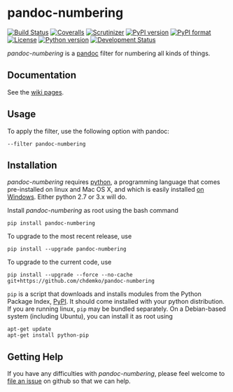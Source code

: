 # pandoc-numbering
[![Build Status](https://img.shields.io/travis/chdemko/pandoc-numbering/master.svg?logo=travis)](https://travis-ci.org/chdemko/pandoc-numbering/branches)
[![Coveralls](https://img.shields.io/coveralls/github/chdemko/pandoc-numbering/master.svg?logo=Codecov&logoColor=white)](https://coveralls.io/github/chdemko/pandoc-numbering?branch=master)
[![Scrutinizer](https://img.shields.io/scrutinizer/g/chdemko/pandoc-numbering.svg?logo=scrutinizer)](https://scrutinizer-ci.com/g/chdemko/pandoc-numbering/)
[![PyPI version](https://img.shields.io/pypi/v/pandoc-numbering.svg?logo=Python)](https://pypi.org/project/pandoc-numbering/)
[![PyPI format](https://img.shields.io/pypi/format/pandoc-numbering.svg)](https://pypi.org/project/pandoc-numbering/)
[![License](https://img.shields.io/pypi/l/pandoc-numbering.svg)](https://raw.githubusercontent.com/chdemko/pandoc-numbering/master/LICENSE)
[![Python version](https://img.shields.io/pypi/pyversions/pandoc-numbering.svg)](https://pypi.org/project/pandoc-numbering/)
[![Development Status](https://img.shields.io/pypi/status/pandoc-numbering.svg)](https://pypi.org/project/pandoc-numbering/)

*pandoc-numbering* is a [pandoc] filter for numbering all kinds of things.

[pandoc]: http://pandoc.org/

Documentation
-------------

See the [wiki pages](https://github.com/chdemko/pandoc-numbering/wiki).

Usage
-----

To apply the filter, use the following option with pandoc:

    --filter pandoc-numbering

Installation
------------

*pandoc-numbering* requires [python], a programming language that comes pre-installed on linux and Mac OS X, and which is easily installed [on Windows]. Either python 2.7 or 3.x will do.

Install *pandoc-numbering* as root using the bash command

    pip install pandoc-numbering

To upgrade to the most recent release, use

    pip install --upgrade pandoc-numbering

To upgrade to the current code, use

    pip install --upgrade --force --no-cache git+https://github.com/chdemko/pandoc-numbering

`pip` is a script that downloads and installs modules from the Python Package Index, [PyPI].  It should come installed with your python distribution. If you are running linux, `pip` may be bundled separately. On a Debian-based system (including Ubuntu), you can install it as root using

    apt-get update
    apt-get install python-pip

[python]: https://www.python.org/
[on Windows]: https://www.python.org/downloads/windows/
[PyPI]: https://pypi.python.org/pypi


Getting Help
------------

If you have any difficulties with *pandoc-numbering*, please feel welcome to [file an issue] on github so that we can help.

[file an issue]: https://github.com/chdemko/pandoc-numbering/issues
